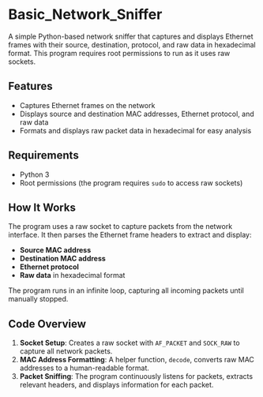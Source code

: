 # Basic_Network_Sniffer

A simple Python-based network sniffer that captures and displays Ethernet frames with their source, destination, protocol, and raw data in hexadecimal format. This program requires root permissions to run as it uses raw sockets.

## Features

- Captures Ethernet frames on the network
- Displays source and destination MAC addresses, Ethernet protocol, and raw data
- Formats and displays raw packet data in hexadecimal for easy analysis

## Requirements

- Python 3
- Root permissions (the program requires `sudo` to access raw sockets)

## How It Works

The program uses a raw socket to capture packets from the network interface. It then parses the Ethernet frame headers to extract and display:

- **Source MAC address**
- **Destination MAC address**
- **Ethernet protocol**
- **Raw data** in hexadecimal format

The program runs in an infinite loop, capturing all incoming packets until manually stopped.

## Code Overview

1. **Socket Setup**: Creates a raw socket with `AF_PACKET` and `SOCK_RAW` to capture all network packets.
2. **MAC Address Formatting**: A helper function, `decode`, converts raw MAC addresses to a human-readable format.
3. **Packet Sniffing**: The program continuously listens for packets, extracts relevant headers, and displays information for each packet.


